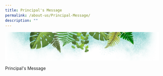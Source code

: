 ```yaml
---
title: Principal's Message
permalink: /about-us/Principal-Message/
description: ""
---
```

![](/images/Banner.png)

Principal's Message